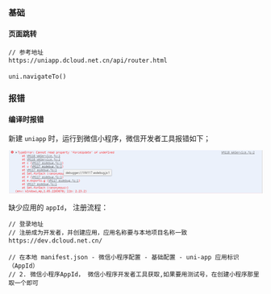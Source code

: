 ### 基础

#### 页面跳转

```
// 参考地址
https://uniapp.dcloud.net.cn/api/router.html

uni.navigateTo()
```



### 报错

#### 编译时报错

新建 `uniapp` 时，运行到微信小程序，微信开发者工具报错如下；

![image-20220816093700630](wechat.assets/image-20220816093700630.png)

缺少应用的 `appId`， 注册流程：

```
// 登录地址
// 注册成为开发者，并创建应用，应用名称要与本地项目名称一致
https://dev.dcloud.net.cn/

// 在本地 manifest.json - 微信小程序配置 - 基础配置 - uni-app 应用标识（AppId）
// 2. 微信小程序AppId， 微信小程序开发者工具获取,如果要用测试号，在创建小程序那里取一个即可
```
